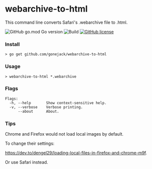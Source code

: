 # webarchive-to-html

This command line converts Safari's .webarchive file to .html.

![GitHub go.mod Go version](https://img.shields.io/github/go-mod/go-version/gonejack/webarchive-to-html)
![Build](https://github.com/gonejack/webarchive-to-html/actions/workflows/go.yml/badge.svg)
[![GitHub license](https://img.shields.io/github/license/gonejack/webarchive-to-html.svg?color=blue)](LICENSE)

### Install
```shell
> go get github.com/gonejack/webarchive-to-html
```

### Usage
```shell
> webarchive-to-html *.webarchive
```

### Flags
```
Flags:
  -h, --help       Show context-sensitive help.
  -v, --verbose    Verbose printing.
      --about      About.
```

### Tips

Chrome and Firefox would not load local images by default. 

To change their settings:

https://dev.to/dengel29/loading-local-files-in-firefox-and-chrome-m9f.

Or use Safari instead.
